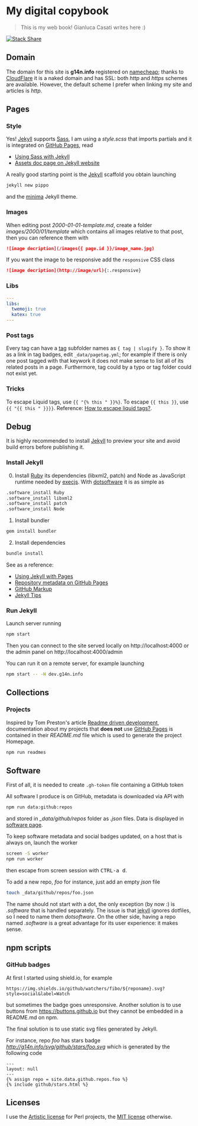 # My digital copybook

> This is my web book! Gianluca Casati writes here :)

[![Stack Share](http://img.shields.io/badge/tech-stack-0690fa.svg?style=flat)](http://stackshare.io/fibo/my-personal-website)

## Domain

The domain for this site is **g14n.info** registered on [namecheap](https://www.namecheap.com);
thanks to [CloudFlare](https://www.cloudflare.com/) it is a naked domain and has SSL: both *http* and *https* schemes are available.
However, the default scheme I prefer when linking my site and articles is *http*.

## Pages

### Style

Yes! [Jekyll] supports [Sass], I am using a *style.scss* that imports partials and it is integrated on [GitHub Pages], read

* [Using Sass with Jekyll](http://markdotto.com/2014/09/25/sass-and-jekyll/)
* [Assets doc page on Jekyll website](https://jekyllrb.com/docs/assets/)

A really good starting point is the [Jekyll] scaffold you obtain launching

```bash
jekyll new pippo
```

and the [minima] Jekyll theme.

### Images

When editing post *2000-01-01-template.md*, create a folder *images/2000/01/template*
which contains all images relative to that post, then you can reference them with

```markdown
![image decription](/images{{ page.id }}/image_name.jpg)
```

If you want the image to be responsive add the `responsive` CSS class

```markdown
![image decription](http://image/url){:.responsive}
```

### Libs

```yaml
---
libs:
  twemoji: true
  katex: true
---
```

### Post tags

Every tag can have a [tag](./tag) subfolder names as `{ tag | slugify }`.
To show it as a link in tag badges, edit `_data/pagetag.yml`; for example
if there is only one post tagged with that keywork it does not make sense to list all of its related posts in a page.
Furthermore, tag could by a typo or tag folder could not exist yet.

### Tricks

To escape Liquid tags, use `{{ "{% this " }}%}`. To escape `{{ this }}`, use `{{ "{{ this " }}}}`.
Reference: [How to escape liquid tags?](http://stackoverflow.com/questions/3426182/how-to-escape-liquid-template-tags).

## Debug

It is highly recommended to install [Jekyll] to preview your site and avoid build errors before publishing it.

### Install Jekyll

0. Install [Ruby](https://www.ruby-lang.org) its dependencies (libxml2, patch) and Node as JavaScript runtime needed by [execjs](https://github.com/rails/execjs).
With [dotsoftware](http://g14n.info/dotsoftware/) it is as simple as

```bash
.software_install Ruby
.software_install libxml2
.software_install patch
.software_install Node
```

1. Install bundler

```bash
gem install bundler
```

2. Install dependencies

```bash
bundle install
```

See as a reference:
* [Using Jekyll with Pages](https://help.github.com/articles/using-jekyll-with-pages)
* [Repository metadata on GitHub Pages](https://help.github.com/articles/repository-metadata-on-github-pages/)
* [GitHub Markup](https://github.com/github/markup)
* [Jekyll Tips](http://jekyll.tips/)

### Run Jekyll

Launch server running

```bash
npm start
```

Then you can connect to the site served locally on http://localhost:4000 or the admin panel on http://localhost:4000/admin

You can run it on a remote server, for example launching

```bash
npm start -- -H dev.g14n.info
```

## Collections

### Projects

Inspired by Tom Preston's article [Readme driven development](http://tom.preston-werner.com/2010/08/23/readme-driven-development.html),
documentation about my projects that **does not** use [GitHub Pages] is contained in their *README.md* file which is used to generate the project Homepage.

```bash
npm run readmes
```

## Software

First of all, it is needed to create `.gh-token` file containing a GitHub token

All software I produce is on GitHub, metadata is downloaded via API with

```bash
npm run data:github:repos
```

and stored in *_data/github/repos* folder as *.json* files. Data is displayed in [software page](http://g14n.info/software).

To keep software metadata and social badges updated, on a host that is always on, launch the worker

```bash
screen -S worker
npm run worker
```

then escape from screen session with <kbd>CTRL-a d</kbd>.

To add a new repo, *foo* for instance, just add an empty *json* file

```bash
touch _data/github/repos/foo.json
```

The name should not start with a dot, the only exception (by now :) is *.software* that is handled separately. The issue is that [jekyll] ignores dotfiles, so I need to name them *dotsoftware*. On the other side, having a repo named *.software* is a great advantage for its user experience: it makes sense.

## npm scripts

### GitHub badges

At first I started using shield.io, for example

```
https://img.shields.io/github/watchers/fibo/${reponame}.svg?style=social&label=Watch
```

but sometimes the badge goes unresponsive. Another solution is to use buttons from https://buttons.github.io but they cannot be embedded in a README.md on npm.

The final solution is to use static svg files generated by Jekyll.

For instance, repo *foo* has stars badge *http://g14n.info/svg/github/stars/foo.svg*
which is generated by the following code

```
---
layout: null
---
{% assign repo = site.data.github.repos.foo %}
{% include github/stars.html %}
```

## Licenses

I use the [Artistic license](http://g14n.info/artistic-license) for Perl projects, the [MIT license](http://g14n.info/mit-license) otherwise.

[Jekyll]: http://jekyllrb.com "Jekyll"
[GitHub Pages]: https://pages.github.com "GitHub Pages"
[Sass]: http://sass-lang.com/ "Sass"
[minima]: https://github.com/jekyll/minima "minima Jekyll theme"
